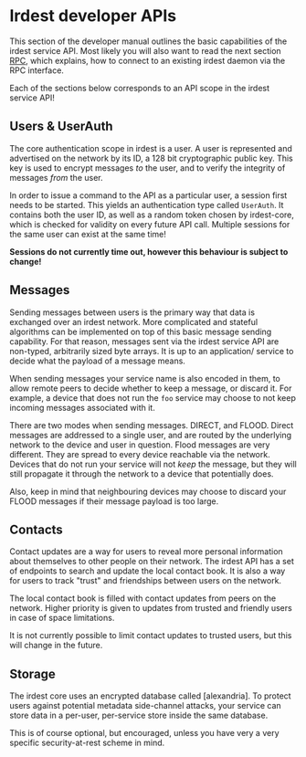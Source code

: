 # Irdest developer APIs

This section of the developer manual outlines the basic capabilities
of the irdest service API.  Most likely you will also want to read the
next section [RPC], which explains, how to connect to an
existing irdest daemon via the RPC interface.

Each of the sections below corresponds to an API scope in the irdest
service API!

[RPC]: ./rpc.html

## Users & UserAuth

The core authentication scope in irdest is a user.  A user is
represented and advertised on the network by its ID, a 128 bit
cryptographic public key.  This key is used to encrypt messages _to_
the user, and to verify the integrity of messages _from_ the user.

In order to issue a command to the API as a particular user, a session
first needs to be started.  This yields an authentication type called
`UserAuth`.  It contains both the user ID, as well as a random token
chosen by irdest-core, which is checked for validity on every future
API call.  Multiple sessions for the same user can exist at the same
time!

**Sessions do not currently time out, however this behaviour is
subject to change!**


## Messages

Sending messages between users is the primary way that data is
exchanged over an irdest network.  More complicated and stateful
algorithms can be implemented on top of this basic message sending
capability.  For that reason, messages sent via the irdest service API
are non-typed, arbitrarily sized byte arrays.  It is up to an
application/ service to decide what the payload of a message means.

When sending messages your service name is also encoded in them, to
allow remote peers to decide whether to keep a message, or discard it.
For example, a device that does not run the `foo` service may choose
to not keep incoming messages associated with it.

There are two modes when sending messages.  DIRECT, and FLOOD.  Direct
messages are addressed to a single user, and are routed by the
underlying network to the device and user in question.  Flood messages
are very different.  They are spread to every device reachable via the
network.  Devices that do not run your service will not _keep_ the
message, but they will still propagate it through the network to a
device that potentially does.

Also, keep in mind that neighbouring devices may choose to discard
your FLOOD messages if their message payload is too large.


## Contacts

Contact updates are a way for users to reveal more personal
information about themselves to other people on their network.  The
irdest API has a set of endpoints to search and update the local
contact book.  It is also a way for users to track "trust" and
friendships between users on the network.

The local contact book is filled with contact updates from peers on
the network.  Higher priority is given to updates from trusted and
friendly users in case of space limitations.

It is not currently possible to limit contact updates to trusted
users, but this will change in the future.


## Storage

The irdest core uses an encrypted database called [alexandria].  To
protect users against potential metadata side-channel attacks, your
service can store data in a per-user, per-service store inside the
same database.

This is of course optional, but encouraged, unless you have very a
very specific security-at-rest scheme in mind.
